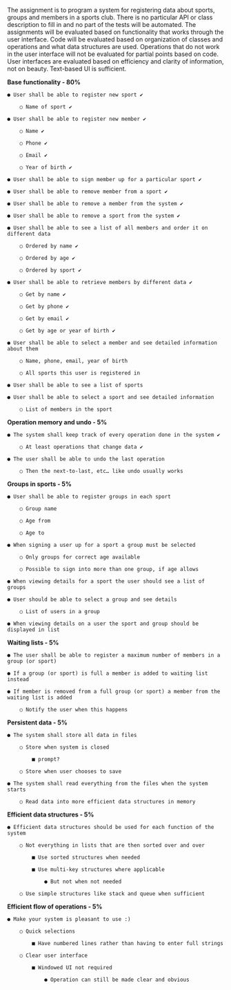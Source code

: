 The assignment is to program a system for registering data about sports, groups and members
in a sports club. There is no particular API or class description to fill in and no part of the tests
will be automated. The assignments will be evaluated based on functionality that works through
the user interface. Code will be evaluated based on organization of classes and operations and
what data structures are used. Operations that do not work in the user interface will not be
evaluated for partial points based on code. User interfaces are evaluated based on efficiency
and clarity of information, not on beauty. Text-based UI is sufficient.



**Base functionality - 80%**

	● User shall be able to register new sport ✔

		○ Name of sport ✔

	● User shall be able to register new member ✔

		○ Name ✔

		○ Phone ✔

		○ Email ✔

		○ Year of birth ✔

	● User shall be able to sign member up for a particular sport ✔

	● User shall be able to remove member from a sport ✔

	● User shall be able to remove a member from the system ✔

	● User shall be able to remove a sport from the system ✔

	● User shall be able to see a list of all members and order it on different data

		○ Ordered by name ✔

		○ Ordered by age ✔

		○ Ordered by sport ✔

	● User shall be able to retrieve members by different data ✔

		○ Get by name ✔

		○ Get by phone ✔

		○ Get by email ✔

		○ Get by age or year of birth ✔

	● User shall be able to select a member and see detailed information about them

		○ Name, phone, email, year of birth

		○ All sports this user is registered in

	● User shall be able to see a list of sports

	● User shall be able to select a sport and see detailed information

		○ List of members in the sport


**Operation memory and undo - 5%**

	● The system shall keep track of every operation done in the system ✔

		○ At least operations that change data ✔

	● The user shall be able to undo the last operation

		○ Then the next-to-last, etc… like undo usually works


**Groups in sports - 5%**

	● User shall be able to register groups in each sport

		○ Group name

		○ Age from

		○ Age to

	● When signing a user up for a sport a group must be selected

		○ Only groups for correct age available

		○ Possible to sign into more than one group, if age allows

	● When viewing details for a sport the user should see a list of groups

	● User should be able to select a group and see details

		○ List of users in a group

	● When viewing details on a user the sport and group should be displayed in list


**Waiting lists - 5%**

	● The user shall be able to register a maximum number of members in a group (or sport)

	● If a group (or sport) is full a member is added to waiting list instead

	● If member is removed from a full group (or sport) a member from the waiting list is added

		○ Notify the user when this happens


**Persistent data - 5%**

	● The system shall store all data in files

		○ Store when system is closed

			■ prompt?

		○ Store when user chooses to save

	● The system shall read everything from the files when the system starts

		○ Read data into more efficient data structures in memory


**Efficient data structures - 5%**

	● Efficient data structures should be used for each function of the system

		○ Not everything in lists that are then sorted over and over

			■ Use sorted structures when needed

			■ Use multi-key structures where applicable

				● But not when not needed

		○ Use simple structures like stack and queue when sufficient


**Efficient flow of operations - 5%**

	● Make your system is pleasant to use :)

		○ Quick selections

			■ Have numbered lines rather than having to enter full strings

		○ Clear user interface

			■ Windowed UI not required

				● Operation can still be made clear and obvious
